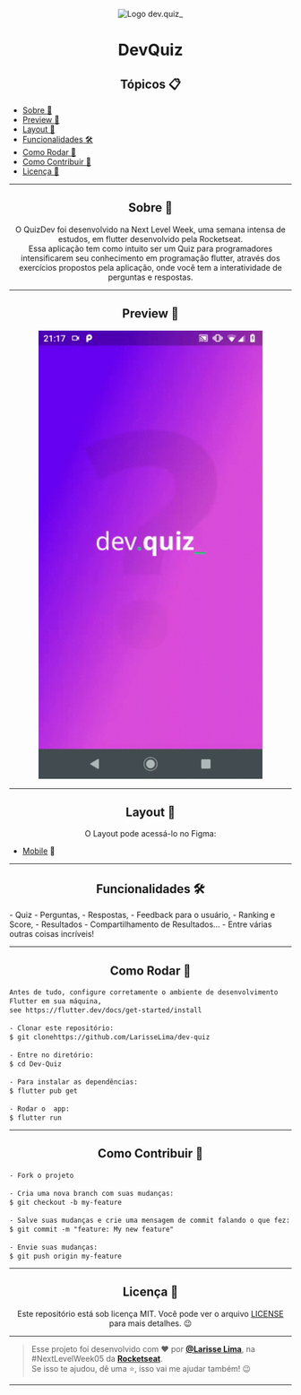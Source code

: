 <p align="center">
      <img src="https://user-images.githubusercontent.com/59374587/115237065-7e835c80-a0f2-11eb-8922-d2a14bac363b.png" width="70" alt="Logo dev.quiz_"/>
</p>

<h1 align="center">DevQuiz</h1>

<h2 align="center">Tópicos 📋</h2>

   <p>
   
   - [Sobre 📖](#sobre-)
   - [Preview 📱](#preview-)
   - [Layout 🎨](#layout-)
   - [Funcionalidades 🛠️](#Funcionalidades-%EF%B8%8F)
   - [Como Rodar 🤔](#como-usar-)
   - [Como Contribuir 💪](#como-contribuir-)
   - [Licença 📝](#licença-)

   </p>

---

<h2 align="center">Sobre 📖</h2>
   
<p align="center">
   O QuizDev foi desenvolvido na Next Level Week, uma semana intensa de estudos, em flutter  desenvolvido pela Rocketseat. <br>
   Essa aplicação tem como intuito ser um Quiz para programadores intensificarem seu conhecimento em programação flutter, através dos exercícios propostos pela aplicação, onde você tem a interatividade de perguntas e respostas.<br>
</p>

---

<h2 align="center">Preview 📱</h2>

   <p align="center">
      <img src="assets/images/devquiz.gif" width="400" alt="DevQuiz Demo">
   </p>

---

<h2 align="center">Layout 🎨</h2>

   <p align="center">
      O Layout pode acessá-lo no Figma:
   
   - <a href="https://www.figma.com/file/3nryFKRuOa3nUSsXDUzcDn/DevQuiz-(Copy)?node-id=0%3A11">Mobile</a> 📱
   </p>

---

<h2 align="center">Funcionalidades 🛠️</h2>

   <p>   
- Quiz 
    - Perguntas,
    - Respostas,
    - Feedback para o usuário,
    - Ranking e Score, 
    - Resultados
    - Compartilhamento de Resultados...
- Entre várias outras coisas incríveis!
   </p>

---

<h2 align="center">Como Rodar 🤔</h2>

   ```
   Antes de tudo, configure corretamente o ambiente de desenvolvimento Flutter em sua máquina, 
   see https://flutter.dev/docs/get-started/install
   
   - Clonar este repositório:
   $ git clonehttps://github.com/LarisseLima/dev-quiz 

   - Entre no diretório:
   $ cd Dev-Quiz

   - Para instalar as dependências:
   $ flutter pub get

   - Rodar o  app: 
   $ flutter run
   ```
---

<h2 align="center">Como Contribuir 💪</h2>

   ```
   - Fork o projeto 

   - Cria uma nova branch com suas mudanças:
   $ git checkout -b my-feature

   - Salve suas mudanças e crie uma mensagem de commit falando o que fez:
   $ git commit -m "feature: My new feature"

   - Envie suas mudanças:
   $ git push origin my-feature
   ```
---

<h2 align="center">Licença 📝</h2>

<p align="center">
   Este repositório está sob licença MIT. Você pode ver o arquivo <a href="https://github.com/LarisseLima/dev-quiz/new/master">LICENSE</a> para mais detalhes. 😉
</p>

   ---

   >Esse projeto foi desenvolvido com ❤️ por **[@Larisse Lima](https://www.linkedin.com/in/larisselima/)**, na #NextLevelWeek05 da **[Rocketseat](https://rocketseat.com.br/)**.<br>
   Se isso te ajudou, dê uma ⭐, isso vai me ajudar também! 😉

---

